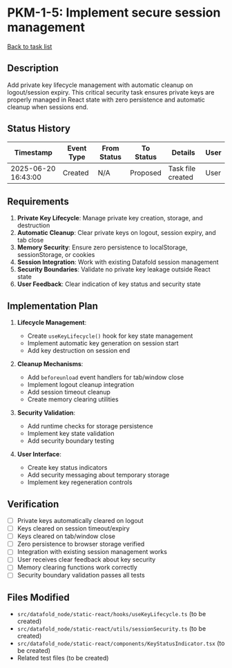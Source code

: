 # PKM-1-5: Implement secure session management

[Back to task list](./tasks.md)

## Description

Add private key lifecycle management with automatic cleanup on logout/session expiry. This critical security task ensures private keys are properly managed in React state with zero persistence and automatic cleanup when sessions end.

## Status History

| Timestamp | Event Type | From Status | To Status | Details | User |
|-----------|------------|-------------|-----------|---------|------|
| 2025-06-20 16:43:00 | Created | N/A | Proposed | Task file created | User |

## Requirements

1. **Private Key Lifecycle**: Manage private key creation, storage, and destruction
2. **Automatic Cleanup**: Clear private keys on logout, session expiry, and tab close
3. **Memory Security**: Ensure zero persistence to localStorage, sessionStorage, or cookies
4. **Session Integration**: Work with existing Datafold session management
5. **Security Boundaries**: Validate no private key leakage outside React state
6. **User Feedback**: Clear indication of key status and security state

## Implementation Plan

1. **Lifecycle Management**:
   - Create `useKeyLifecycle()` hook for key state management
   - Implement automatic key generation on session start
   - Add key destruction on session end

2. **Cleanup Mechanisms**:
   - Add `beforeunload` event handlers for tab/window close
   - Implement logout cleanup integration
   - Add session timeout cleanup
   - Create memory clearing utilities

3. **Security Validation**:
   - Add runtime checks for storage persistence
   - Implement key state validation
   - Add security boundary testing

4. **User Interface**:
   - Create key status indicators
   - Add security messaging about temporary storage
   - Implement key regeneration controls

## Verification

- [ ] Private keys automatically cleared on logout
- [ ] Keys cleared on session timeout/expiry
- [ ] Keys cleared on tab/window close
- [ ] Zero persistence to browser storage verified
- [ ] Integration with existing session management works
- [ ] User receives clear feedback about key security
- [ ] Memory clearing functions work correctly
- [ ] Security boundary validation passes all tests

## Files Modified

- `src/datafold_node/static-react/hooks/useKeyLifecycle.ts` (to be created)
- `src/datafold_node/static-react/utils/sessionSecurity.ts` (to be created)
- `src/datafold_node/static-react/components/KeyStatusIndicator.tsx` (to be created)
- Related test files (to be created)